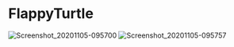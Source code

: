 # FlappyTurtle






![Screenshot_20201105-095700](https://user-images.githubusercontent.com/71614719/98265910-3f4fbd80-1f4f-11eb-80e0-44e5a4222583.png)
![Screenshot_20201105-095757](https://user-images.githubusercontent.com/71614719/98265916-424aae00-1f4f-11eb-8a89-4553124595c1.png)
